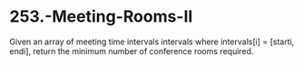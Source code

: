 # 253.-Meeting-Rooms-II
Given an array of meeting time intervals intervals where intervals[i] = [starti, endi], return the minimum number of conference rooms required.

